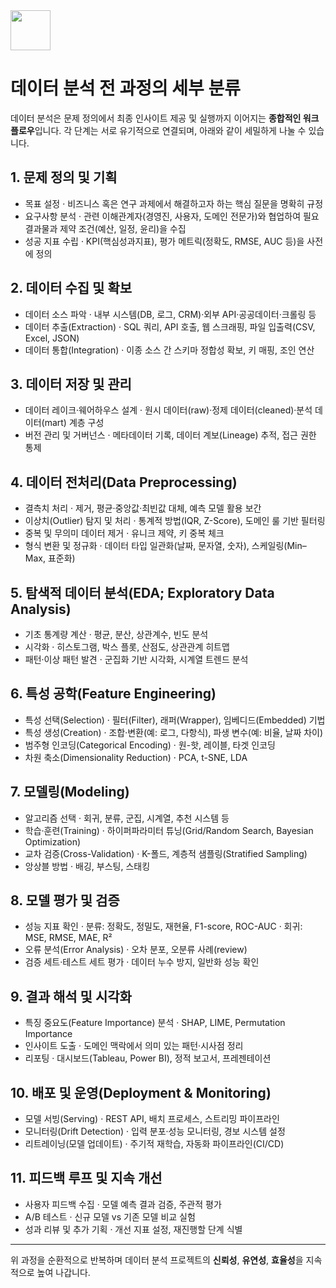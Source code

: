 <img src="https://r2cdn.perplexity.ai/pplx-full-logo-primary-dark%402x.png" style="height:64px;margin-right:32px"/>

# 데이터 분석 전 과정의 세부 분류

데이터 분석은 문제 정의에서 최종 인사이트 제공 및 실행까지 이어지는 **종합적인 워크플로우**입니다. 각 단계는 서로 유기적으로 연결되며, 아래와 같이 세밀하게 나눌 수 있습니다.

## 1. 문제 정의 및 기획

- 목표 설정
· 비즈니스 혹은 연구 과제에서 해결하고자 하는 핵심 질문을 명확히 규정
- 요구사항 분석
· 관련 이해관계자(경영진, 사용자, 도메인 전문가)와 협업하여 필요 결과물과 제약 조건(예산, 일정, 윤리)을 수집
- 성공 지표 수립
· KPI(핵심성과지표), 평가 메트릭(정확도, RMSE, AUC 등)을 사전에 정의


## 2. 데이터 수집 및 확보

- 데이터 소스 파악
· 내부 시스템(DB, 로그, CRM)·외부 API·공공데이터·크롤링 등
- 데이터 추출(Extraction)
· SQL 쿼리, API 호출, 웹 스크래핑, 파일 입출력(CSV, Excel, JSON)
- 데이터 통합(Integration)
· 이종 소스 간 스키마 정합성 확보, 키 매핑, 조인 연산


## 3. 데이터 저장 및 관리

- 데이터 레이크·웨어하우스 설계
· 원시 데이터(raw)·정제 데이터(cleaned)·분석 데이터(mart) 계층 구성
- 버전 관리 및 거버넌스
· 메타데이터 기록, 데이터 계보(Lineage) 추적, 접근 권한 통제


## 4. 데이터 전처리(Data Preprocessing)

- 결측치 처리
· 제거, 평균·중앙값·최빈값 대체, 예측 모델 활용 보간
- 이상치(Outlier) 탐지 및 처리
· 통계적 방법(IQR, Z-Score), 도메인 룰 기반 필터링
- 중복 및 무의미 데이터 제거
· 유니크 제약, 키 중복 체크
- 형식 변환 및 정규화
· 데이터 타입 일관화(날짜, 문자열, 숫자), 스케일링(Min–Max, 표준화)


## 5. 탐색적 데이터 분석(EDA; Exploratory Data Analysis)

- 기초 통계량 계산
· 평균, 분산, 상관계수, 빈도 분석
- 시각화
· 히스토그램, 박스 플롯, 산점도, 상관관계 히트맵
- 패턴·이상 패턴 발견
· 군집화 기반 시각화, 시계열 트렌드 분석


## 6. 특성 공학(Feature Engineering)

- 특성 선택(Selection)
· 필터(Filter), 래퍼(Wrapper), 임베디드(Embedded) 기법
- 특성 생성(Creation)
· 조합·변환(예: 로그, 다항식), 파생 변수(예: 비율, 날짜 차이)
- 범주형 인코딩(Categorical Encoding)
· 원-핫, 레이블, 타겟 인코딩
- 차원 축소(Dimensionality Reduction)
· PCA, t-SNE, LDA


## 7. 모델링(Modeling)

- 알고리즘 선택
· 회귀, 분류, 군집, 시계열, 추천 시스템 등
- 학습·훈련(Training)
· 하이퍼파라미터 튜닝(Grid/Random Search, Bayesian Optimization)
- 교차 검증(Cross-Validation)
· K-폴드, 계층적 샘플링(Stratified Sampling)
- 앙상블 방법
· 배깅, 부스팅, 스태킹


## 8. 모델 평가 및 검증

- 성능 지표 확인
· 분류: 정확도, 정밀도, 재현율, F1-score, ROC-AUC
· 회귀: MSE, RMSE, MAE, R²
- 오류 분석(Error Analysis)
· 오차 분포, 오분류 사례(review)
- 검증 세트·테스트 세트 평가
· 데이터 누수 방지, 일반화 성능 확인


## 9. 결과 해석 및 시각화

- 특징 중요도(Feature Importance) 분석
· SHAP, LIME, Permutation Importance
- 인사이트 도출
· 도메인 맥락에서 의미 있는 패턴·시사점 정리
- 리포팅
· 대시보드(Tableau, Power BI), 정적 보고서, 프레젠테이션


## 10. 배포 및 운영(Deployment \& Monitoring)

- 모델 서빙(Serving)
· REST API, 배치 프로세스, 스트리밍 파이프라인
- 모니터링(Drift Detection)
· 입력 분포·성능 모니터링, 경보 시스템 설정
- 리트레이닝(모델 업데이트)
· 주기적 재학습, 자동화 파이프라인(CI/CD)


## 11. 피드백 루프 및 지속 개선

- 사용자 피드백 수집
· 모델 예측 결과 검증, 주관적 평가
- A/B 테스트
· 신규 모델 vs 기존 모델 비교 실험
- 성과 리뷰 및 추가 기획
· 개선 지표 설정, 재진행할 단계 식별

***

위 과정을 순환적으로 반복하며 데이터 분석 프로젝트의 **신뢰성**, **유연성**, **효율성**을 지속적으로 높여 나갑니다.

